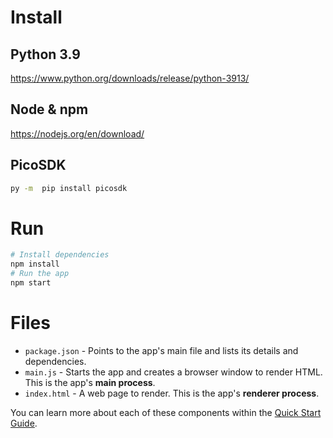 # Install
## Python 3.9
https://www.python.org/downloads/release/python-3913/
 
## Node & npm
https://nodejs.org/en/download/

## PicoSDK
```bash
py -m  pip install picosdk
```
# Run
```bash
# Install dependencies
npm install
# Run the app
npm start
```
# Files
- `package.json` - Points to the app's main file and lists its details and dependencies.
- `main.js` - Starts the app and creates a browser window to render HTML. This is the app's **main process**.
- `index.html` - A web page to render. This is the app's **renderer process**.

You can learn more about each of these components within the [Quick Start Guide](https://electronjs.org/docs/latest/tutorial/quick-start).

